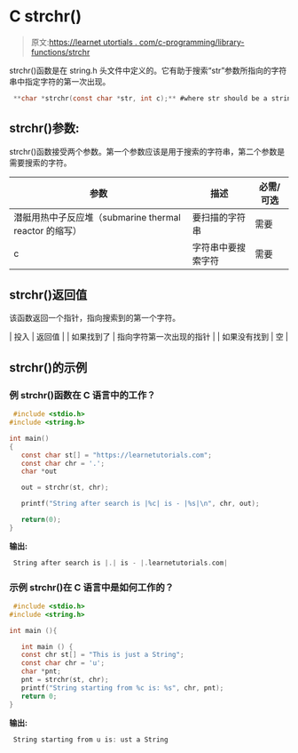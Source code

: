 # C strchr()

> 原文:[https://learnet utortials . com/c-programming/library-functions/strchr](https://learnetutorials.com/c-programming/library-functions/strchr)

strchr()函数是在 string.h 头文件中定义的。它有助于搜索“str”参数所指向的字符串中指定字符的第一次出现。

```c
 **char *strchr(const char *str, int c);** #where str should be a string 

```

## strchr()参数:

strchr()函数接受两个参数。第一个参数应该是用于搜索的字符串，第二个参数是需要搜索的字符。

| 参数 | 描述 | 必需/可选 |
| --- | --- | --- |
| 潜艇用热中子反应堆（submarine thermal reactor 的缩写） | 要扫描的字符串 | 需要 |
| c | 字符串中要搜索字符 | 需要 |

## strchr()返回值

该函数返回一个指针，指向搜索到的第一个字符。

| 投入 | 返回值 |
| 如果找到了 | 指向字符第一次出现的指针 |
| 如果没有找到 | 空 |

## strchr()的示例

### 例 strchr()函数在 C 语言中的工作？

```c
 #include <stdio.h>
#include <string.h>

int main()
{
   const char st[] = "https://learnetutorials.com";
   const char chr = '.';
   char *out

   out = strchr(st, chr);

   printf("String after search is |%c| is - |%s|\n", chr, out);

   return(0);
} 

```

**输出:**

```c
 String after search is |.| is - |.learnetutorials.com| 
```

### 示例 strchr()在 C 语言中是如何工作的？

```c
 #include <stdio.h>
#include <string.h>

int main (){

   int main () {
   const chr st[] = "This is just a String"; 
   const char chr = 'u'; 
   char *pnt;
   pnt = strchr(st, chr);
   printf("String starting from %c is: %s", chr, pnt);
   return 0;
} 

```

**输出:**

```c
 String starting from u is: ust a String 
```